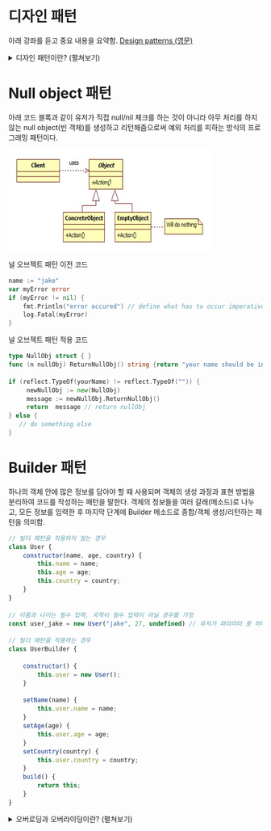 # 디자인 패턴
아래 강좌를 듣고 중요 내용을 요약함. 
[Design patterns (영문)](https://www.youtube.com/watch?v=BWprw8UHIzA&list=PLZlA0Gpn_vH_CthENcPCM0Dww6a5XYC7f&index=1&t=1s)

<details>
<summary>디자인 패턴이란? (펼쳐보기)</summary>
흔히 찾아볼 수 있는 문제들에 대해 일반적이고 재사용 가능한 모범 사례(best practice)를 적용하여 해결책을 제시하는 것. 디자인 패턴을 익힌 후 문제 해결에 적합한 패턴이기만 하다면 플랫폼에 구애받지 않고 여러 소프트웨어에 적용이 가능하다는 장점이 있음. 패턴을 익히는 것보다 패턴을 언제 사용할지 결정하는 것이 어려움.
</details>

# Null object 패턴
아래 코드 블록과 같이 유저가 직접 null/nil 체크를 하는 것이 아니라 아무 처리를 하지 않는 null object(빈 객체)를 생성하고 리턴해줌으로써 예외 처리를 피하는 방식의 프로그래밍 패턴이다.

<img src="./null-obj-diagram.png" width=400px height=200px/>

<span>널 오브젝트 패턴 이전 코드</span><br/>

```Go
name := "jake"
var myError error
if (myError != nil) {
    fmt.Println("error occured") // define what has to occur imperatively
    log.Fatal(myError)
}
```

<span>널 오브젝트 패턴 적용 코드</span><br/>

```Go
type NullObj struct { }
func (n nullObj) ReturnNullObj() string {return "your name should be in English" }

if (reflect.TypeOf(yourName) != reflect.TypeOf("")) {
     newNullObj := new(NullObj)
     message := newNullObj.ReturnNullObj()
     return  message // return nullObj
} else {
   // do something else
}

```

# Builder 패턴
하나의 객체 안에 많은 정보를 담아야 할 때 사용되며 객체의 생성 과정과 표현 방법을 분리하여 코드를 작성하는 패턴을 말한다. 객체의 정보들을 여러 갈래(메소드)로 나누고, 모든 정보를 입력한 후 마지막 단계에 Builder 메소드로 종합/객체 생성/리턴하는 패턴을 의미함. 

```Javascript:builder.js
// 빌더 패턴을 적용하지 않는 경우
class User {
    constructor(name, age, country) { 
        this.name = name;
        this.age = age;
        this.country = country;
    }
}

// 이름과 나이는 필수 입력, 국적이 필수 입력이 아닐 경우를 가정
const user_jake = new User("jake", 27, undefined) // 유저가 파라미터 중 하나를 입력하지 않은 경우, 파라미터들의 순서가 바뀌는 경우가 있을 수 있음. 

// 빌더 패턴을 적용하는 경우
class UserBuilder {

    constructor() {
        this.user = new User(); 
    }

    setName(name) {
        this.user.name = name;
    }
    setAge(age) {
        this.user.age = age;
    }
    setCountry(country) {
        this.user.country = country;
    }
    build() {
        return this;
    }
}

```

<details>
    <summary>오버로딩과 오버라이딩이란? (펼쳐보기)</summary>    

- 오버로딩 : 같은 이름을 가진 메소드/생성자들을 매개변수의 타입과 개수로 구분하는 것. 생성자도 오버로딩이 가능하다(여러 개를 선언할 수 있다). 
- 오버라이딩 : 부모 레벨에서 상속받은 메소드를 자식 레벨에서 재정의 하는 것. 
</details>